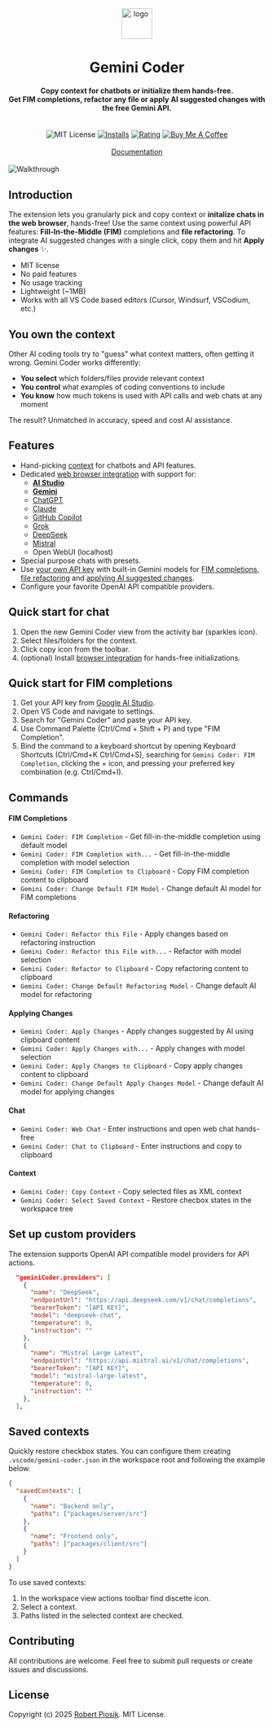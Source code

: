 <div align="center">
    <img src="https://raw.githubusercontent.com/robertpiosik/gemini-coder/refs/heads/master/packages/vscode/media/logo.png" alt="logo" width="60">
  <br>
  <h1>Gemini Coder</h1>
  <h4>Copy context for chatbots or initialize them hands-free.<br/>Get FIM completions, refactor any file or apply AI suggested changes with the free Gemini API.</h4>
  <br>
  <img src="https://img.shields.io/badge/License-MIT-blue.svg" alt="MIT License">
  <a href="https://marketplace.visualstudio.com/items?itemName=robertpiosik.gemini-coder"><img src="https://img.shields.io/visual-studio-marketplace/i/robertpiosik.gemini-coder" alt="Installs"></a>
  <a href="https://marketplace.visualstudio.com/items?itemName=robertpiosik.gemini-coder&ssr=false#review-details"><img src="https://img.shields.io/visual-studio-marketplace/r/robertpiosik.gemini-coder" alt="Rating"></a>
  <a href="https://www.buymeacoffee.com/robertpiosik"><img src="https://img.shields.io/badge/Buy%20Me%20A%20Coffee-Donate-blue.svg" alt="Buy Me A Coffee"></a>
  <br>  
  <br>
  <a href="https://gemini-coder.netlify.app/">Documentation</a>
  <br>
  <br>
</div>

<img src="https://github.com/robertpiosik/gemini-coder/raw/HEAD/packages/shared/src/media/walkthrough.gif" alt="Walkthrough" />

## Introduction

The extension lets you granularly pick and copy context or **initalize chats in the web browser**, hands-free! Use the same context using powerful API features: **Fill-In-the-Middle (FIM)** completions and **file refactoring**. To integrate AI suggested changes with a single click, copy them and hit **Apply changes** ✨.

- MIT license
- No paid features
- No usage tracking
- Lightweight (~1MB)
- Works with all VS Code based editors (Cursor, Windsurf, VSCodium, etc.)

## You own the context

Other AI coding tools try to "guess" what context matters, often getting it wrong. Gemini Coder works differently:

- **You select** which folders/files provide relevant context
- **You control** what examples of coding conventions to include
- **You know** how much tokens is used with API calls and web chats at any moment

The result? Unmatched in accuracy, speed and cost AI assistance.

## Features

- Hand-picking [context](https://gemini-coder.netlify.app/docs/context) for chatbots and API features.
- Dedicated [web browser integration](https://gemini-coder.netlify.app/docs/installation/web-browser-integration) with support for:
  - **[AI Studio](https://aistudio.google.com/app/prompts/new_chat)**
  - **[Gemini](https://gemini.google.com/app)**
  - [ChatGPT](https://chatgpt.com/)
  - [Claude](https://claude.ai/new)
  - [GitHub Copilot](https://github.com/copilot)
  - [Grok](https://grok.com/)
  - [DeepSeek](https://chat.deepseek.com/)
  - [Mistral](https://chat.mistral.ai/chat)
  - Open WebUI (localhost)
- Special purpose chats with presets.
- Use [your own API key](https://aistudio.google.com/app/apikey) with built-in Gemini models for [FIM completions](https://gemini-coder.netlify.app/docs/features/fim), [file refactoring](https://gemini-coder.netlify.app/docs/features/refactor) and [applying AI suggested changes](https://gemini-coder.netlify.app/docs/features/apply-changes).
- Configure your favorite OpenAI API compatible providers.

## Quick start for chat

1. Open the new Gemini Coder view from the activity bar (sparkles icon).
2. Select files/folders for the context.
3. Click copy icon from the toolbar.
4. (optional) Install [browser integration](https://gemini-coder.netlify.app/docs/installation/web-browser-integration) for hands-free initializations.

## Quick start for FIM completions

1. Get your API key from [Google AI Studio](https://aistudio.google.com/app/apikey).
2. Open VS Code and navigate to settings.
3. Search for "Gemini Coder" and paste your API key.
4. Use Command Palette (Ctrl/Cmd + Shift + P) and type "FIM Completion".
5. Bind the command to a keyboard shortcut by opening Keyboard Shortcuts (Ctrl/Cmd+K Ctrl/Cmd+S), searching for `Gemini Coder: FIM Completion`, clicking the + icon, and pressing your preferred key combination (e.g. Ctrl/Cmd+I).

## Commands

#### FIM Completions

- `Gemini Coder: FIM Completion` - Get fill-in-the-middle completion using default model
- `Gemini Coder: FIM Completion with...` - Get fill-in-the-middle completion with model selection
- `Gemini Coder: FIM Completion to Clipboard` - Copy FIM completion content to clipboard
- `Gemini Coder: Change Default FIM Model` - Change default AI model for FIM completions

#### Refactoring

- `Gemini Coder: Refactor this File` - Apply changes based on refactoring instruction
- `Gemini Coder: Refactor this File with...` - Refactor with model selection
- `Gemini Coder: Refactor to Clipboard` - Copy refactoring content to clipboard
- `Gemini Coder: Change Default Refactoring Model` - Change default AI model for refactoring

#### Applying Changes

- `Gemini Coder: Apply Changes` - Apply changes suggested by AI using clipboard content
- `Gemini Coder: Apply Changes with...` - Apply changes with model selection
- `Gemini Coder: Apply Changes to Clipboard` - Copy apply changes content to clipboard
- `Gemini Coder: Change Default Apply Changes Model` - Change default AI model for applying changes

#### Chat

- `Gemini Coder: Web Chat` - Enter instructions and open web chat hands-free
- `Gemini Coder: Chat to Clipboard` - Enter instructions and copy to clipboard

#### Context

- `Gemini Coder: Copy Context` - Copy selected files as XML context
- `Gemini Coder: Select Saved Context` - Restore checbox states in the workspace tree

## Set up custom providers

The extension supports OpenAI API compatible model providers for API actions.

```json
  "geminiCoder.providers": [
    {
      "name": "DeepSeek",
      "endpointUrl": "https://api.deepseek.com/v1/chat/completions",
      "bearerToken": "[API KEY]",
      "model": "deepseek-chat",
      "temperature": 0,
      "instruction": ""
    },
    {
      "name": "Mistral Large Latest",
      "endpointUrl": "https://api.mistral.ai/v1/chat/completions",
      "bearerToken": "[API KEY]",
      "model": "mistral-large-latest",
      "temperature": 0,
      "instruction": ""
    },
  ],
```

## Saved contexts

Quickly restore checkbox states. You can configure them creating `.vscode/gemini-coder.json` in the workspace root and following the example below.

```json
{
  "savedContexts": [
    {
      "name": "Backend only",
      "paths": ["packages/server/src"]
    },
    {
      "name": "Frontend only",
      "paths": ["packages/client/src"]
    }
  ]
}
```

To use saved contexts:

1. In the workspace view actions toolbar find discette icon.
2. Select a context.
3. Paths listed in the selected context are checked.

## Contributing

All contributions are welcome. Feel free to submit pull requests or create issues and discussions.

## License

Copyright (c) 2025 [Robert Piosik](https://buymeacoffee.com/robertpiosik). MIT License.
